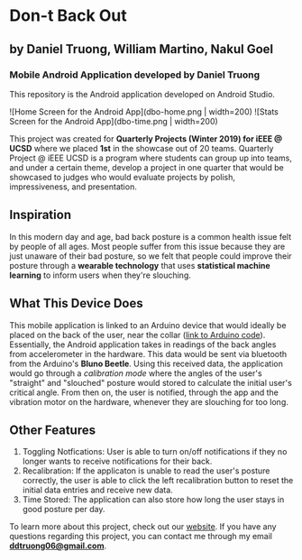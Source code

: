 # Don-t Back Out
## by Daniel Truong, William Martino, Nakul Goel
### Mobile Android Application developed by Daniel Truong
This repository is the Android application developed on Android Studio. 

![Home Screen for the Android App](dbo-home.png | width=200)
![Stats Screen for the Android App](dbo-time.png | width=200)

This project was created for **Quarterly Projects (Winter 2019) for iEEE @ UCSD** where we placed **1st** in the showcase out of 20 teams. Quarterly Project @ iEEE UCSD is a program where students can group up into teams, and under a certain theme, develop a project in one quarter that would be showcased to judges who would evaluate projects by polish, impressiveness, and presentation.

## Inspiration
In this modern day and age, bad back posture is a common health issue felt by people of all ages. Most people suffer from this issue because they are just unaware of their bad posture, so we felt that people could improve their posture through a **wearable technology** that uses **statistical machine learning** to inform users when they're slouching.  

## What This Device Does
This mobile application is linked to an Arduino device that would ideally be placed on the back of the user, near the collar ([link to Arduino code](https://github.com/wmartino/Dont-Back-Out-Hardware)). Essentially, the Android application takes in readings of the back angles from accelerometer in the hardware. This data would be sent via bluetooth from the Arduino's **Bluno Beetle**. Using this received data, the application would go through a *calibration mode* where the angles of the user's "straight" and "slouched" posture would stored to calculate the initial user's critical angle. From then on, the user is notified, through the app and the vibration motor on the hardware, whenever they are slouching for too long. 

## Other Features
1) Toggling Notfications: User is able to turn on/off notifications if they no longer wants to receive notifications for their back.
2) Recalibration: If the applicaton is unable to read the user's posture correctly, the user is able to click the left recalibration button to reset the initial data entries and receive new data.
3) Time Stored: The application can also store how long the user stays in good posture per day.

To learn more about this project, check out our [website](https://dontbackout.com). If you have any questions regarding this project, you can contact me through my email **ddtruong06@gmail.com**. 
